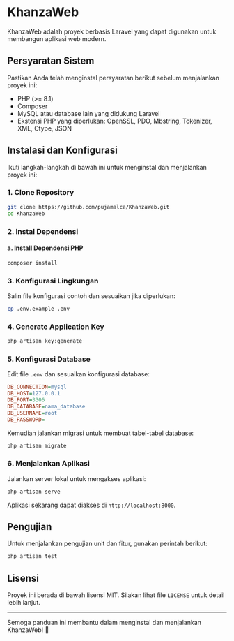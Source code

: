 # KhanzaWeb

KhanzaWeb adalah proyek berbasis Laravel yang dapat digunakan untuk membangun aplikasi web modern.

## Persyaratan Sistem
Pastikan Anda telah menginstal persyaratan berikut sebelum menjalankan proyek ini:
- PHP (>= 8.1)
- Composer
- MySQL atau database lain yang didukung Laravel
- Ekstensi PHP yang diperlukan: OpenSSL, PDO, Mbstring, Tokenizer, XML, Ctype, JSON

## Instalasi dan Konfigurasi
Ikuti langkah-langkah di bawah ini untuk menginstal dan menjalankan proyek ini:

### 1. Clone Repository
```bash
git clone https://github.com/pujamalca/KhanzaWeb.git
cd KhanzaWeb
```

### 2. Instal Dependensi
#### a. Install Dependensi PHP
```bash
composer install
```

### 3. Konfigurasi Lingkungan
Salin file konfigurasi contoh dan sesuaikan jika diperlukan:
```bash
cp .env.example .env
```

### 4. Generate Application Key
```bash
php artisan key:generate
```

### 5. Konfigurasi Database
Edit file `.env` dan sesuaikan konfigurasi database:
```ini
DB_CONNECTION=mysql
DB_HOST=127.0.0.1
DB_PORT=3306
DB_DATABASE=nama_database
DB_USERNAME=root
DB_PASSWORD=
```

Kemudian jalankan migrasi untuk membuat tabel-tabel database:
```bash
php artisan migrate
```

### 6. Menjalankan Aplikasi
Jalankan server lokal untuk mengakses aplikasi:
```bash
php artisan serve
```
Aplikasi sekarang dapat diakses di `http://localhost:8000`.

## Pengujian
Untuk menjalankan pengujian unit dan fitur, gunakan perintah berikut:
```bash
php artisan test
```

## Lisensi
Proyek ini berada di bawah lisensi MIT. Silakan lihat file `LICENSE` untuk detail lebih lanjut.

---
Semoga panduan ini membantu dalam menginstal dan menjalankan KhanzaWeb! 🚀

